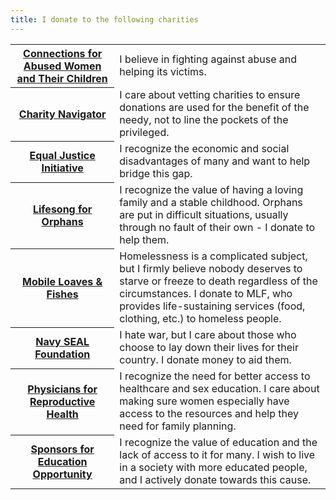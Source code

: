 ```yaml
---
title: I donate to the following charities
---
```


<section class="section">
<table class="table offwhite-bg">
<tbody>
  <tr>
    <th width="33%">
      <a href="https://www.cawc.org/">
        <span class="title is-6">Connections for Abused Women and Their Children</span>
      </a>
    </th>
    <td>
      <span>I believe in fighting against abuse and helping its victims.</span>
    </td>
  </tr>
  <tr>
    <th width="33%">
      <a href="https://www.charitynavigator.org/">
        <span class="title is-6">Charity Navigator</span>
      </a>
    </th>
    <td>
      <span>I care about vetting charities to ensure donations are used for the benefit of the needy, not to line the pockets of the privileged.</span>
    </td>
  </tr>
  <tr>
    <th width="33%">
      <a href="https://eji.org/">
        <span class="title is-6">Equal Justice Initiative</span>
      </a>
    </th>
    <td>
      <span>I recognize the economic and social disadvantages of many and want to help bridge this gap.</span>
    </td>
  </tr>
  <tr>
    <th width="33%">
      <a href="https://lifesong.org/">
        <span class="title is-6">Lifesong for Orphans</span>
      </a>
    </th>
    <td>
      <span>I recognize the value of having a loving family and a stable childhood. Orphans are put in difficult situations, usually through no fault of their own - I donate to help them.</span>
    </td>
  </tr>
  <tr>
    <th width="33%">
      <a href="https://mlf.org/">
        <span class="title is-6">Mobile Loaves & Fishes</span>
      </a>
    </th>
    <td>
      <span>Homelessness is a complicated subject, but I firmly believe nobody deserves to starve or freeze to death regardless of the circumstances. I donate to MLF, who provides life-sustaining services (food, clothing, etc.) to homeless people.</span>
    </td>
  </tr>
  <tr>
    <th width="33%">
      <a href="https://www.navysealfoundation.org/">
        <span class="title is-6">Navy SEAL Foundation</span>
      </a>
    </th>
    <td>
      <span>I hate war, but I care about those who choose to lay down their lives for their country. I donate money to aid them.</span>
    </td>
  </tr>
  <tr>
    <th width="33%">
      <a href="https://prh.org/">
        <span class="title is-6">Physicians for Reproductive Health</span>
      </a>
    </th>
    <td>
      <span>I recognize the need for better access to healthcare and sex education. I care about making sure women especially have access to the resources and help they need for family planning.</span>
    </td>
  </tr>
  <tr>
    <th width="33%">
      <a href="https://www.seo-usa.org/">
        <span class="title is-6">Sponsors for Education Opportunity</span>
      </a>
    </th>
    <td>
      <span>I recognize the value of education and the lack of access to it for many. I wish to live in a society with more educated people, and I actively donate towards this cause.</span>
    </td>
  </tr>
</tbody>
</table>
</section>
